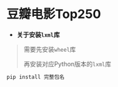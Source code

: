 # 豆瓣电影Top250
* **关于安装`lxml`库**

> 需要先安装`wheel`库
> 
> 再安装对应Python版本的`lxml`库

```bash
pip install 完整包名
```
